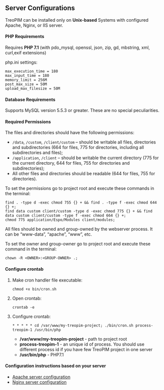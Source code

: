 ## Server Configurations
TreoPIM can be installed only on **Unix-based** Systems with configured Apache, Nginx, or IIS server.

#### PHP Requirements
Requires **PHP 7.1** (with pdo_mysql, openssl, json, zip, gd, mbstring, xml, curl,exif extensions)

php.ini settings:
```
max_execution_time = 180
max_input_time = 180
memory_limit = 256M
post_max_size = 50M
upload_max_filesize = 50M
```

#### Database Requirements
Supports MySQL version 5.5.3 or greater. These are no special peculiarities.

#### Required Permissions
The files and directories should have the following permissions:
* ``/data``, ``/custom``, ``/client/custom`` – should be writable all files, directories and subdirectories (664 for files, 775 for directories, including all subdirectories and files);
* ``/application``, ``/client`` – should be writable the current directory (775 for the current directory, 644 for files, 755 for directories and subdirectories);
* All other files and directories should be readable (644 for files, 755 for directories).

To set the permissions go to project root and execute these commands in the terminal:
```
find . -type d -exec chmod 755 {} + && find . -type f -exec chmod 644 {} +;
find data custom client/custom -type d -exec chmod 775 {} + && find data custom client/custom -type f -exec chmod 664 {} +;
chmod 775 application/Espo/Modules client/modules;
```
All files should be owned and group-owned by the webserver process. It can be “www-data”, “apache”, “www”, etc.

To set the owner and group-owner go to project root and execute these command in the terminal:
```
chown -R <OWNER>:<GROUP-OWNER> .;
```

#### Configure crontab
1. Make cron handler file executable:
   ```
   chmod +x bin/cron.sh 
   ```  
2. Open crontab:
   ```
   crontab -e
   ```   
3. Configure crontab:
   ```
   * * * * * cd /var/www/my-treopim-project; ./bin/cron.sh process-treopim-1 /usr/bin/php 
   ```
   - **/var/www/my-treopim-project** - path to project root
   - **process-treopim-1** - an unique id of process. You should use different process id if you have few TreoPIM project in one server
   - **/usr/bin/php** - PHP7.1

#### Configuration instructions based on your server
* [Apache server configuration](apache-server-configuration.md)
* [Nginx server configuration](nginx-server-configuration.md)